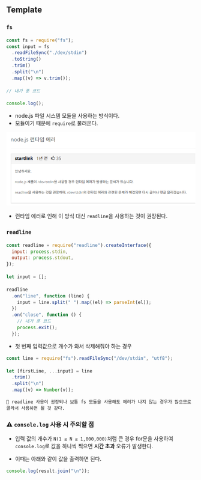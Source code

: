 ## Template

### <code>fs</code>

```js
const fs = require("fs");
const input = fs
  .readFileSync("./dev/stdin")
  .toString()
  .trim()
  .split("\n")
  .map((v) => v.trim());

// 내가 푼 코드

console.log();
```

- node.js 파일 시스템 모듈을 사용하는 방식이다.
- 모듈이기 때문에 <code>require</code>로 불러온다.

![Alt text](image.png)

- 런타임 에러로 인해 이 방식 대신 <code>readline</code>을 사용하는 것이 권장된다.

### <code>readline</code>

```js
const readline = require("readline").createInterface({
  input: process.stdin,
  output: process.stdout,
});

let input = [];

readline
  .on("line", function (line) {
    input = line.split(" ").map((el) => parseInt(el));
  })
  .on("close", function () {
    // 내가 푼 코드
    process.exit();
  });
```

- 첫 번째 입력값으로 개수가 와서 삭제해줘야 하는 경우

```js
const line = require("fs").readFileSync("/dev/stdin", "utf8");

let [firstLine, ...input] = line
  .trim()
  .split("\n")
  .map((v) => Number(v));
```

```
🥸 readline 사용이 권장되나 보통 fs 모듈을 사용해도 에러가 나지 않는 경우가 많으므로 골라서 사용하면 될 것 같다.
```

### ⚠️ <code>console.log</code> 사용 시 주의할 점

- 입력 값의 개수가 <code>N(1 ≤ N ≤ 1,000,000)</code>처럼 큰 경우 for문을 사용하여 <code>console.log</code>로 값을 하나씩 찍으면 **시간 초과** 오류가 발생한다.

- 이때는 아래와 같이 값을 출력하면 된다.

```js
console.log(result.join("\n"));
```
